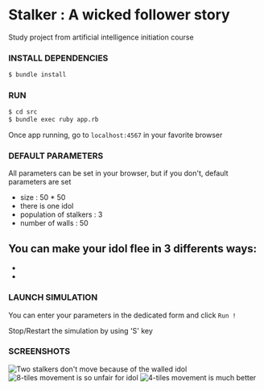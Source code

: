 # Stalker : A wicked follower story

Study project from artificial intelligence initiation course

### INSTALL DEPENDENCIES

```bash
$ bundle install
```

### RUN

```bash
$ cd src
$ bundle exec ruby app.rb
```
Once app running, go to ```localhost:4567``` in your favorite browser

### DEFAULT PARAMETERS

All parameters can be set in your browser, but if you don't, default parameters are set

- size : 50 * 50
- there is one idol
- population of stalkers : 3
- number of walls : 50

You can make your idol flee in 3 differents ways:
-
-
-

### LAUNCH SIMULATION

You can enter your parameters in the dedicated form and click ```Run !```

Stop/Restart the simulation by using 'S' key

### SCREENSHOTS

![Two stalkers don't move because of the walled idol](http://snag.gy/pWTld.jpg)
![8-tiles movement is so unfair for idol](http://snag.gy/pWTld.jpg)
![4-tiles movement is much better](http://snag.gy/pWTld.jpg)
